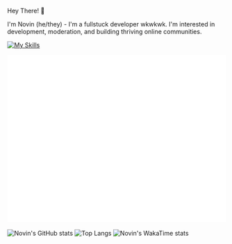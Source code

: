 Hey There! 👋

I'm Novin (he/they) - I'm a fullstuck developer wkwkwk. I'm interested in development, moderation, and building thriving online communities.


[![My Skills](https://skillicons.dev/icons?i=js,html,css,bootstrap,docker,express,git,github,mysql,nextjs,nginx,nodejs,postgres,postman,prisma,react,svelte,tailwind,vercel)](https://skillicons.dev)

![Metrics](/github-metrics.svg)

![Novin's GitHub stats](https://github-readme-stats.vercel.app/api?username=novinbukannopin&show_icons=true)
![Top Langs](https://github-readme-stats.vercel.app/api/top-langs/?username=novinbukannopin&layout=compact)
![Novin's WakaTime stats](https://github-readme-stats.vercel.app/api/wakatime?username=novinbukannopin)

<!---
novinbukannopin/novinbukannopin is a ✨ special ✨ repository because its `README.md` (this file) appears on your GitHub profile.
You can click the Preview link to take a look at your changes.
--->
